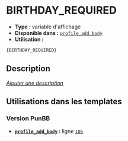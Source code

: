 # BIRTHDAY_REQUIRED
* __Type :__ variable d'affichage
* __Disponible dans :__ [`profile_add_body`](../tpl/var/profile_add_body.md)
* __Utilisation :__

```html
{BIRTHDAY_REQUIRED}
```

## Description
[*Ajouter une description*](https://fa-tvars.appspot.com/var/BIRTHDAY_REQUIRED)

## Utilisations dans les templates

### Version PunBB
* __[`profile_add_body`](../tpl/var/profile_add_body.md#readme) :__ ligne [`105`](../tpl/src/punbb/profile_add_body.tpl#L105)